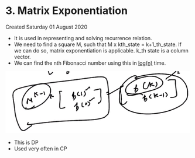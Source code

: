 # 3. Matrix Exponentiation
Created Saturday 01 August 2020


* It is used in representing and solving recurrence relation.
* We need to find a square M, such that M x kth_state = k+1_th_state. If we can do so, matrix exponentiation is applicable. k_th state is a column vector.
* We can find the nth Fibonacci number using this in [log(n)](https://www.youtube.com/watch?v=EEb6JP3NXBI) time.

![](3._Matrix_Exponentiation/pasted_image.png)

* This is DP
* Used very often in CP


